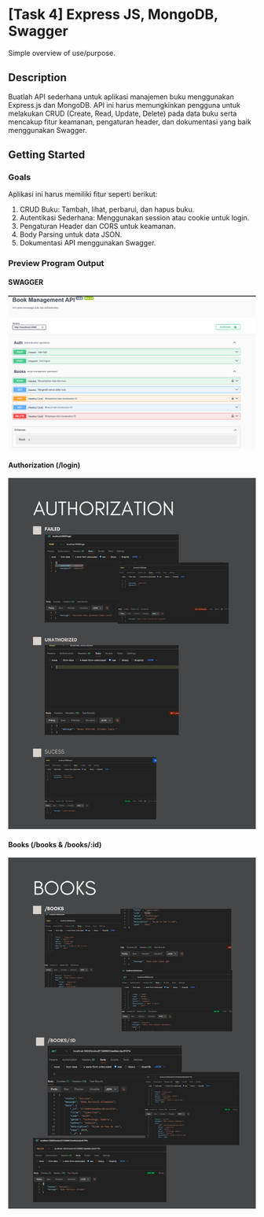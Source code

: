 # [Task 4] Express JS, MongoDB, Swagger

Simple overview of use/purpose.

## Description

Buatlah API sederhana untuk aplikasi manajemen buku menggunakan Express.js dan MongoDB. API ini harus memungkinkan pengguna untuk melakukan CRUD (Create, Read, Update, Delete) pada data buku serta mencakup fitur keamanan, pengaturan header, dan dokumentasi yang baik menggunakan Swagger.

## Getting Started

### Goals
Aplikasi ini harus memiliki fitur seperti berikut:
1. CRUD Buku: Tambah, lihat, perbarui, dan hapus buku.
2. Autentikasi Sederhana: Menggunakan session atau cookie untuk login.
3. Pengaturan Header dan CORS untuk keamanan.
4. Body Parsing untuk data JSON.
5. Dokumentasi API menggunakan Swagger.

### Preview Program Output
#### SWAGGER

![Swagger](https://github.com/rrdentin/Productzilla/blob/main/%5BTask%204%5D%20Express%20JS%2C%20MongoDB%2C%20Swagger/assets/swagger.png)

#### Authorization (/login)
![Authorization](https://github.com/rrdentin/Productzilla/blob/main/%5BTask%204%5D%20Express%20JS%2C%20MongoDB%2C%20Swagger/assets/login.png)

#### Books (/books & /books/:id)
![Books](https://github.com/rrdentin/Productzilla/blob/main/%5BTask%204%5D%20Express%20JS%2C%20MongoDB%2C%20Swagger/assets/books.png)
